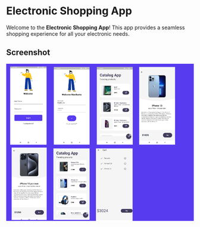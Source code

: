 # Electronic Shopping App

Welcome to the **Electronic Shopping App**! This app provides a seamless shopping experience for all your electronic needs.

## Screenshot
![Electronic Shopping App](https://raw.githubusercontent.com/Manikanta954/simple-electronics-shopping-app/main/assets/images/project.png)

